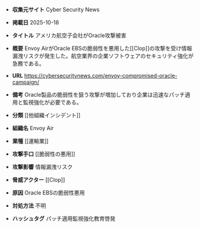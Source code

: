 - **収集元サイト**
Cyber Security News

- **掲載日**
2025-10-18

- **タイトル**
アメリカ航空子会社がOracle攻撃被害

- **概要**
Envoy AirがOracle EBSの脆弱性を悪用した[[Clop]]の攻撃を受け情報漏洩リスクが発生した。航空業界の企業ソフトウェアのセキュリティ強化が急務である。

- **URL**
https://cybersecuritynews.com/envoy-compromised-oracle-campaign/

- **備考**
Oracle製品の脆弱性を狙う攻撃が増加しており企業は迅速なパッチ適用と監視強化が必要である。

- **分類**
[[他組織インシデント]]

- **組織名**
Envoy Air

- **業種**
[[運輸業]]

- **攻撃手口**
[[脆弱性の悪用]]

- **攻撃影響**
情報漏洩リスク

- **脅威アクター**
[[Clop]]

- **原因**
Oracle EBSの脆弱性悪用

- **対処方法**
不明

- **ハッシュタグ**
パッチ適用監視強化教育啓発

